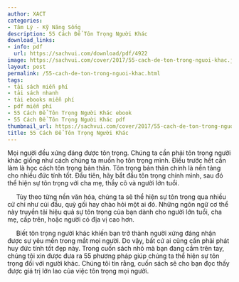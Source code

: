 ```yaml
---
author: XACT
categories:
- Tâm Lý - Kỹ Năng Sống
description: 55 Cách Để Tôn Trọng Người Khác
download_links:
- info: pdf
  url: https://sachvui.com/download/pdf/4922
image: https://sachvui.com/cover/2017/55-cach-de-ton-trong-nguoi-khac.jpg
layout: post
permalink: /55-cach-de-ton-trong-nguoi-khac.html
tags:
- tải sách miễn phí
- tải sách nhanh
- tải ebooks miễn phí
- pdf miễn phí
- 55 Cách Để Tôn Trọng Người Khác ebook
- 55 Cách Để Tôn Trọng Người Khác pdf
thumbnail_url: https://sachvui.com/cover/2017/55-cach-de-ton-trong-nguoi-khac.jpg
title: 55 Cách Để Tôn Trọng Người Khác
---
```


 <div class="item-desc text-justify"> <p>Mọi người đều xứng đáng được tôn trọng. Chúng ta cần phải tôn trọng người khác giống như cách chúng ta muốn họ tôn trọng mình. Điều trước hết cần làm là học cách tôn trọng bản thân. Tôn trọng bản thân chính là nền tảng cho nhiều đức tính tốt. Đầu tiên, hãy bắt đầu tôn trọng chính mình, sau đó thể hiện sự tôn trọng với cha mẹ, thầy cô và người lớn tuổi.</p><p>     Tùy theo từng nền văn hóa, chúng ta sẽ thể hiện sự tôn trọng qua nhiều cử chỉ như cúi đầu, quỳ gối hay chào hỏi một ai đó. Những ngôn ngữ cơ thể này truyền tải hiệu quả sự tôn trọng của bạn dành cho người lớn tuổi, cha mẹ, cấp trên, hoặc người có địa vị cao hơn.</p><p>     Biết tôn trọng người khác khiến bạn trở thành người xứng đáng nhận được sự yêu mến trong mắt mọi người. Do vậy, bất cứ ai cũng cần phải phát huy đức tính tốt đẹp này. Trong cuốn sách nhỏ mà bạn đang cầm trên tay, chúng tôi xin được đưa ra 55 phương pháp giúp chúng ta thể hiện sự tôn trọng đối với người khác. Chúng tôi tin rằng, cuốn sách sẽ cho bạn đọc thấy được giá trị lớn lao của việc tôn trọng mọi người.</p> </div>